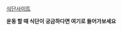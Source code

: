  [식단사이트][googlelink]

[googlelink]: https://wintersleeping.com/user/login

**운동 할 때 식단이 궁금하다면 여기로 들어가보세요**

